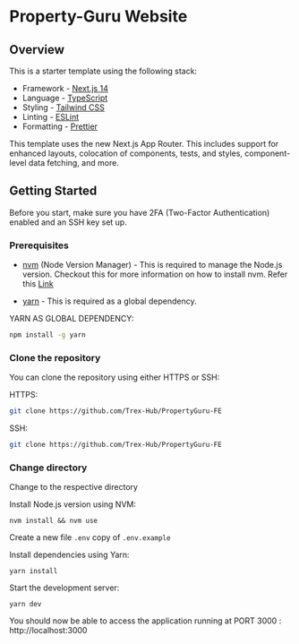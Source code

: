 # Property-Guru Website

## Overview

This is a starter template using the following stack:

- Framework - [Next.js 14](https://nextjs.org/14)
- Language - [TypeScript](https://www.typescriptlang.org)
- Styling - [Tailwind CSS](https://tailwindcss.com)
- Linting - [ESLint](https://eslint.org)
- Formatting - [Prettier](https://prettier.io)

This template uses the new Next.js App Router. This includes support for enhanced layouts, colocation of components, tests, and styles, component-level data fetching, and more.

## Getting Started

Before you start, make sure you have 2FA (Two-Factor Authentication) enabled and an SSH key set up.

### Prerequisites

- [nvm](https://github.com/nvm-sh/nvm) (Node Version Manager) - This is required to manage the Node.js version. Checkout this for more information on how to install nvm. Refer this [Link](https://github.com/nvm-sh/nvm?tab=readme-ov-file)

- [yarn](https://yarnpkg.com) - This is required as a global dependency.

YARN AS GLOBAL DEPENDENCY:

```bash
npm install -g yarn
```

### Clone the repository

You can clone the repository using either HTTPS or SSH:

HTTPS:

```bash
git clone https://github.com/Trex-Hub/PropertyGuru-FE
```

SSH:

```bash
git clone https://github.com/Trex-Hub/PropertyGuru-FE
```

### Change directory

Change to the respective directory

Install Node.js version using NVM:

```
nvm install && nvm use
```

Create a new file `.env` copy of `.env.example`

Install dependencies using Yarn:

```
yarn install
```

Start the development server:

```
yarn dev
```

You should now be able to access the application running at PORT 3000 : http://localhost:3000
